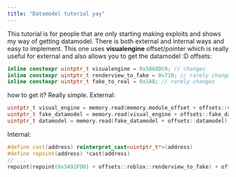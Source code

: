 ```yaml
---
title: "Datamodel tutorial yay"
---
```

This tutorial is for people that are only starting making exploits and shows my way of getting datamodel. There is both external and internal ways and easy to implement. This one uses **visualengine** offset/pointer which is really useful for external and also allows you to get the datamodel :D
offsets:
```c++
inline constexpr uintptr_t visualengine = 0x5B68DC0; // changes
inline constexpr uintptr_t renderview_to_fake = 0x710; // rarely changes
inline constexpr uintptr_t fake_to_real = 0x1A8; // rarely changes
```
how to get it? Really simple.
External:
```c++
uintptr_t visual_engine = memory.read(memory.module_offset + offsets::visual_engine); // module_offset is mem::find_image() for antagonist pasters
uintptr_t fake_datamodel = memory.read(visual_engine + offsets::fake_datamodel);
uintptr_t datamodel = memory.read(fake_datamodel + offsets::datamodel); // tada
```
Internal:
```c++
#define cast(address) reinterpret_cast<uintptr_t*>(address)
#define repoint(address) *cast(address)
// ...
repoint(repoint(0x5A92FD0) + offsets::roblox::renderview_to_fake) + offsets::roblox::fake_to_real;
```
